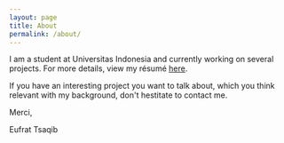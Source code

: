 ```yaml
---
layout: page
title: About
permalink: /about/
---
```


I am a student at Universitas Indonesia and currently working on several projects. For more details, view my résumé [here](/docs/resume.pdf).

If you have an interesting project you want to talk about, which you think relevant with my background, don't hestitate to contact me.

Merci,

Eufrat Tsaqib
